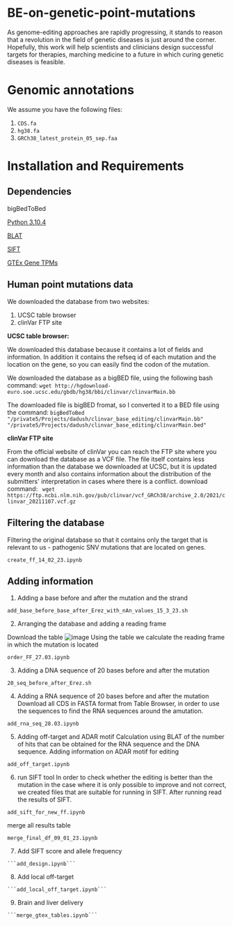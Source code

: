 # BE-on-genetic-point-mutations
As genome-editing approaches are rapidly progressing, it stands to reason that a revolution in the field of genetic diseases is just around the corner. Hopefully, this work will help scientists and clinicians design successful targets for therapies, marching medicine to a future in which curing genetic diseases is feasible.  

# Genomic annotations
We assume you have the following files:
1. ```CDS.fa```
2. ```hg38.fa```
3. ```GRCh38_latest_protein_05_sep.faa```

# Installation and Requirements
## Dependencies
bigBedToBed

[Python 3.10.4](https://www.python.org/downloads/release/python-3104/)

[BLAT](https://genome.ucsc.edu/cgi-bin/hgBlat)

[SIFT](https://sift.bii.a-star.edu.sg/index.html)

[GTEx Gene TPMs](https://gtexportal.org/home/datasets)

## Human point mutations data
We downloaded the database from two websites:
1. UCSC table browser
2. clinVar FTP site

**UCSC table browser:**

We downloaded this database because it contains a lot of fields and information. In addition it contains the refseq id of each mutation and the location on the gene, so you can easily find the codon of the mutation.

We downloaded the database as a bigBED file, using the following bash command:
```wget http://hgdownload-euro.soe.ucsc.edu/gbdb/hg38/bbi/clinvar/clinvarMain.bb```

The downloaded file is bigBED fromat, so I converted it to a BED file using the command:
```bigBedToBed "/private5/Projects/dadush/clinvar_base_editing/clinvarMain.bb" "/private5/Projects/dadush/clinvar_base_editing/clinvarMain.bed"```

**clinVar FTP site**

From the official website of clinVar you can reach the FTP site where you can download the database as a VCF file. The file itself contains less information than the database we downloaded at UCSC, but it is updated every month and also contains information about the distribution of the submitters' interpretation in cases where there is a conflict.
download command:
``` wget https://ftp.ncbi.nlm.nih.gov/pub/clinvar/vcf_GRCh38/archive_2.0/2021/clinvar_20211107.vcf.gz```

## Filtering the database

Filtering the original database so that it contains only the target that is relevant to us - pathogenic SNV mutations that are located on genes.

```create_ff_14_02_23.ipynb```

## Adding information

1. Adding a base before and after the mutation and the strand

  ```add_base_before_base_after_Erez_with_nAn_values_15_3_23.sh```

2. Arranging the database and adding a reading frame

  Download the table ![image](https://user-images.githubusercontent.com/73337793/233617219-234a54d7-7776-4187-bb9d-b159171879e7.png)
  Using the table we calculate the reading frame in which the mutation is located
  
  ```order_FF_27.03.ipynb```
  
3. Adding a DNA sequence of 20 bases before and after the mutation
  
  ```20_seq_before_after_Erez.sh```
  
4. Adding a RNA sequence of 20 bases before and after the mutation
  Download all CDS in FASTA format from Table Browser, in order to use the sequences to find the RNA sequences around the amutation.
  
  ```add_rna_seq_28.03.ipynb```
  
5. Adding off-target and ADAR motif
  Calculation using BLAT of the number of hits that can be obtained for the RNA sequence and the DNA sequence.
  Adding information on ADAR motif for editing
  
  ```add_off_target.ipynb```
  
6. run SIFT tool
  In order to check whether the editing is better than the mutation in the case where it is only possible to improve and not correct, we created files that are           suitable for running in SIFT. After running read the results of SIFT.
  
  ```add_sift_for_new_ff.ipynb```
  
  merge all results table
  
  ```merge_final_df_09_01_23.ipynb```
  
  7. Add SIFT score and allele frequency
    
    ```add_design.ipynb```
  8. Add local off-target
  
    ```add_local_off_target.ipynb```
    
  9. Brain and liver delivery
  
    ```merge_gtex_tables.ipynb```
  
    
